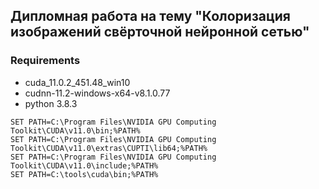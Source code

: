 Дипломная работа на тему "Колоризация изображений свёрточной нейронной сетью"
-


### Requirements
- cuda_11.0.2_451.48_win10
- cudnn-11.2-windows-x64-v8.1.0.77
- python 3.8.3
```
SET PATH=C:\Program Files\NVIDIA GPU Computing Toolkit\CUDA\v11.0\bin;%PATH%
SET PATH=C:\Program Files\NVIDIA GPU Computing Toolkit\CUDA\v11.0\extras\CUPTI\lib64;%PATH%
SET PATH=C:\Program Files\NVIDIA GPU Computing Toolkit\CUDA\v11.0\include;%PATH%
SET PATH=C:\tools\cuda\bin;%PATH%
```


